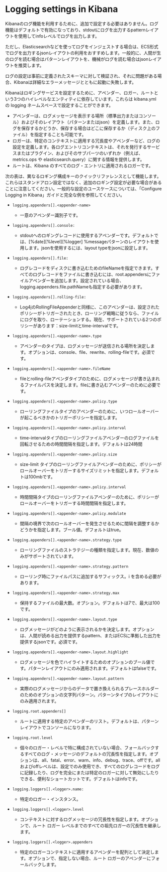 # Logging settings in Kibana
Kibanaのログ機能を利用するために、追加で設定する必要はありません。ログ機能はデフォルトで有効になっており、stdoutにログを出力するpatternレイアウトを使用してinfoレベルでログを出力します。

ただし、Elasticsearchなどを使ってログをインジェストする場合は、ECS形式でログを出力するjsonレイアウトの利用をおすすめします。一般的に、人間が生のログを読む場合はパターンレイアウトを、機械がログを読む場合はjsonレイアウトを推奨します。

ログの設定は事前に定義されたスキーマに対して検証され、それに問題がある場合、Kibanaは詳細なエラーメッセージとともに起動に失敗します。

Kibanaはロギングサービスを設定するために、アペンダー、ロガー、ルートという3つのハイレベルなエンティティに依存しています。これらは kibana.yml の logging ネームスペースで設定することができます。

- アペンダーは、ログメッセージを表示する場所（標準出力またはコンソール）およびそのレイアウト（パターンまたはjson）を定義します。また、ログを保存するかどうか、保存する場合はどこに保存するか（ディスク上のファイル）を指定することも可能です。
- ロガーは、特定のコンテキストに適用する冗長度やアペンダーなど、ログの設定を定義します。各ログエントリコンテキストは、それを発行するサービスまたはプラグイン、およびそのサブパーツのいずれか（例えば、metrics.ops や elasticsearch.query）に関する情報を提供します。
- ルートは、Kibana のすべてのログ・エントリに適用されるロガーです。

次の表は、異なるロギング構成キーのクイックリファレンスとして機能します。これらはスタンドアロン設定ではなく、追加のロギング設定が必要な場合があることに注意してください。一般的な設定のユースケースについては、「Configure Logging in Kibana」ガイドと完全な例を参照してください。

- `logging.appenders[].<appender-name>`
  - 一意のアペンダー識別子です。

- `logging.appenders[].console:`
  - stdoutへのロギングレコードに使用するアペンダーです。デフォルトでは、[%date][%level][%logger] %messageパターンのレイアウトを使用します。jsonを使用するには、layout typeをjsonに設定します。

- `logging.appenders[].file:`
  - ログレコードをディスクに書き込むためのfileNameを指定できます。すべてのログレコードをファイルに書き込むには、root.appendersにファイルアペンダーを追加します。設定されている場合、logging.appenders.file.pathNameも指定する必要があります。

- `logging.appenders[].rolling-file:`
  - Log4jのRollingFileAppenderと同様に、このアペンダーは、設定されたポリシーがトリガーされたとき、ローリング戦略に従うなら、ファイルにログを取り、ローテーションする。現在、サポートされている2つのポリシーがあります：size-limitとtime-intervalです。

- `logging.appenders[].<appender-name>.type`
  - アペンダーのタイプは、ログメッセージが送信される場所を決定します。オプションは、console、file、rewrite、rolling-fileです。必須です。

- `logging.appenders[].<appender-name>.fileName`
  - fileとrolling-fileアペンダタイプのために、ログメッセージが書き込まれるファイルパスを決定します。fileに書き込むアペンダーのために必要です。

- `logging.appenders[].<appender-name>.policy.type`
  - ローリングファイルタイプのアペンダーのために、いつロールオーバーが起こるべきかのトリガーポリシーを指定します。

- `logging.appenders[].<appender-name>.policy.interval`
  - time-intervalタイプのローリングファイルアペンダーのログファイルを回転させるための時間間隔を指定します。デフォルトは24時間

- `logging.appenders[].<appender-name>.policy.size`
  - size-limit タイプのローリングファイルアペンダーのために、ポリシーがロールオーバーをトリガーするサイズリミットを指定します。デフォルトは100mbです。

- `logging.appenders[].<appender-name>.policy.interval`
  - 時間間隔タイプのローリングファイルアペンダーのために、ポリシーがロールオーバーをトリガーする時間間隔を指定します。

- `logging.appenders[].<appender-name>.policy.modulate`
  - 間隔の境界で次のロールオーバーを発生させるために間隔を調整するかどうかを指定します。ブール値。デフォルトはtrue。

- `logging.appenders[].<appender-name>.strategy.type`
  - ローリングファイルのストラテジーの種類を指定します。現在、数値のみがサポートされています。

- `logging.appenders[].<appender-name>.strategy.pattern`
  - ローリング時にファイルパスに追加するサフィックス。i を含める必要があります。

- `logging.appenders[].<appender-name>.strategy.max`
  - 保持するファイルの最大数。オプション。デフォルトは7で、最大は100です。

- `logging.appenders[].<appender-name>.layout.type`
  - ログメッセージがどのように表示されるかを決定します。オプションは、人間が読める出力を提供するpattern、またはECSに準拠した出力を提供するjsonです。必須です。

- `logging.appenders[].<appender-name>.layout.highlight`
  - ログメッセージを色でハイライトするためのオプションのブール値です。パターンレイアウトにのみ適用されます。デフォルトはfalseです。

- `logging.appenders[].<appender-name>.layout.pattern`
  - 実際のログメッセージからのデータで置き換えられるプレースホルダーのためのオプションの文字列パターン。パターンタイプのレイアウトにのみ適用されます。

- `logging.root.appenders[]`
  - ルートに適用する特定のアペンダーのリスト。デフォルトは、パターンレイアウトでコンソールになります。

- `logging.root.level`
  - 個々のロガー・レベルで特に構成されていない場合、フォールバックするすべてのログ・メッセージのデフォルトの冗長性を指定します。オプションは、all、fatal、error、warn、info、debug、trace、offです。allおよびoffレベルは、設定でのみ使用でき、すべてのログレコードをログに記録したり、ログを完全にまたは特定のロガーに対して無効にしたりできる、便利なショートカットです。デフォルトはinfoです。

- `logging.loggers[].<logger>.name:`
  - 特定のロガー・インスタンス。

- `logging.loggers[].<logger>.level`
  - <logger> コンテキストに対するログメッセージの冗長性を指定します。オプションで、ルート ロガー レベルまでのすべての祖先ロガーの冗長性を継承します。

- `logging.loggers[].<logger>.appenders`
  - 特定のロガーコンテキストに適用するアペンダーを配列として決定します。オプションで、指定しない場合、ルート ロガーのアペンダーにフォールバックします。
